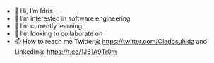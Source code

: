 - 👋 Hi, I’m Idris
- 👀 I’m interested in software engineering
- 🌱 I’m currently learning 
- 💞️ I’m looking to collaborate on
- 📫 How to reach me Twitter@ https://twitter.com/Oladosuhidz and LinkedIn@ https://t.co/1J61A9Tr0m
<!---
hidzGit/hidzGit is a ✨ special ✨ repository because its `README.md` (this file) appears on your GitHub profile.
You can click the Preview link to take a look at your changes.
--->
